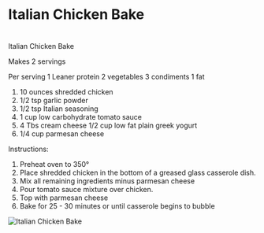 # Italian Chicken Bake

# 

Italian Chicken Bake

Makes 2 servings

Per serving
1 Leaner protein
2 vegetables
3 condiments
1 fat
1. 10 ounces shredded chicken
2. 1/2 tsp garlic powder
3. 1/2 tsp Italian seasoning
4. 1 cup low carbohydrate tomato sauce
5. 4 Tbs cream cheese
1/2 cup low fat plain greek yogurt
6. 1/4 cup parmesan cheese

Instructions:
1. Preheat oven to 350°
2. Place shredded chicken in the bottom of a greased glass casserole dish.
3. Mix all remaining ingredients minus parmesan cheese
4. Pour tomato sauce mixture over chicken.
5. Top with parmesan cheese
6. Bake for 25 - 30 minutes or until casserole begins to bubble

![Italian Chicken Bake](images/Italian%20Chicken%20Bake.png)

